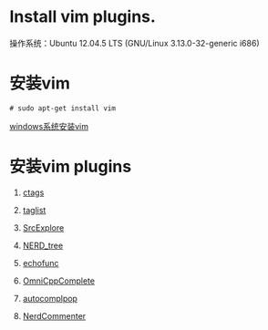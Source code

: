 <h1> Install vim plugins. </h1>
操作系统：Ubuntu 12.04.5 LTS (GNU/Linux 3.13.0-32-generic i686)  

# 安装vim
```
# sudo apt-get install vim
```

[windows系统安装vim](/it/editor/vim/Install-gvim)

# 安装vim plugins
1. [ctags](/it/editor/vim/ctags-install-usage#install-ctags)

2. [taglist](/it/editor/vim/taglist-install-usage#install-taglist)

3. [SrcExplore](/it/editor/vim/srcexpl-install-usage)

4. [NERD_tree](/it/editor/vim/NERD-tree)

5. [echofunc](/it/editor/vim/echofunc-install-usage#install)

6. [OmniCppComplete](/it/editor/vim/OmniCppComplete-install-usage#install)

7. [autocomplpop](/it/editor/vim/autocomplpop-install-usage#install)

8. [NerdCommenter](/it/editor/vim/NerdCommenter-install-usage#install)